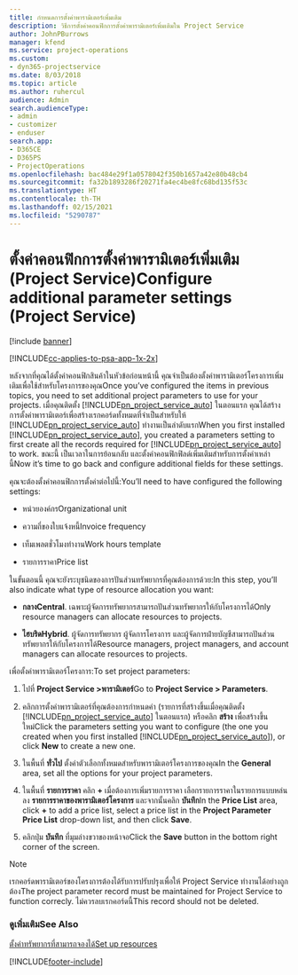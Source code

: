 ```yaml
---
title: กำหนดการตั้งค่าพารามิเตอร์เพิ่มเติม
description: วิธีการตั้งค่าคอนฟิกการตั้งค่าพารามิเตอร์เพิ่มเติมใน Project Service
author: JohnPBurrows
manager: kfend
ms.service: project-operations
ms.custom:
- dyn365-projectservice
ms.date: 8/03/2018
ms.topic: article
ms.author: ruhercul
audience: Admin
search.audienceType:
- admin
- customizer
- enduser
search.app:
- D365CE
- D365PS
- ProjectOperations
ms.openlocfilehash: bac484e29f1a0578042f350b1657a42e80b48cb4
ms.sourcegitcommit: fa32b1893286f20271fa4ec4be8fc68bd135f53c
ms.translationtype: HT
ms.contentlocale: th-TH
ms.lasthandoff: 02/15/2021
ms.locfileid: "5290787"
---
```

# <a name="configure-additional-parameter-settings-project-service"></a><span data-ttu-id="3b53b-103">ตั้งค่าคอนฟิกการตั้งค่าพารามิเตอร์เพิ่มเติม (Project Service)</span><span class="sxs-lookup"><span data-stu-id="3b53b-103">Configure additional parameter settings (Project Service)</span></span>

[!include [banner](../includes/psa-now-project-operations.md)]

[!INCLUDE[cc-applies-to-psa-app-1x-2x](../includes/cc-applies-to-psa-app-1x-2x.md)]

<span data-ttu-id="3b53b-104">หลังจากที่คุณได้ตั้งค่าคอนฟิกสินค้าในหัวข้อก่อนหน้านี้ คุณจำเป็นต้องตั้งค่าพารามิเตอร์โครงการเพิ่มเติมเพื่อใช้สำหรับโครงการของคุณ</span><span class="sxs-lookup"><span data-stu-id="3b53b-104">Once you’ve configured the items in previous topics, you need to set additional project parameters to use for your projects.</span></span> <span data-ttu-id="3b53b-105">เมื่อคุณติดตั้ง [!INCLUDE[pn_project_service_auto](../includes/pn-project-service-auto.md)] ในตอนแรก คุณได้สร้างการตั้งค่าพารามิเตอร์เพื่อสร้างเรกคอร์ดทั้งหมดที่จำเป็นสำหรับให้ [!INCLUDE[pn_project_service_auto](../includes/pn-project-service-auto.md)] ทำงานเป็นลำดับแรก</span><span class="sxs-lookup"><span data-stu-id="3b53b-105">When you first installed [!INCLUDE[pn_project_service_auto](../includes/pn-project-service-auto.md)], you created a parameters setting to first create all the records required for [!INCLUDE[pn_project_service_auto](../includes/pn-project-service-auto.md)] to work.</span></span> <span data-ttu-id="3b53b-106">ขณะนี้ เป็นเวลาในการย้อนกลับ และตั้งค่าคอนฟิกฟิลด์เพิ่มเติมสำหรับการตั้งค่าเหล่านี้</span><span class="sxs-lookup"><span data-stu-id="3b53b-106">Now it’s time to go back and configure additional fields for these settings.</span></span>  
  
 <span data-ttu-id="3b53b-107">คุณจะต้องตั้งค่าคอนฟิกการตั้งค่าต่อไปนี้:</span><span class="sxs-lookup"><span data-stu-id="3b53b-107">You’ll need to have configured the following settings:</span></span>  
  
-   <span data-ttu-id="3b53b-108">หน่วยองค์กร</span><span class="sxs-lookup"><span data-stu-id="3b53b-108">Organizational unit</span></span>  
  
-   <span data-ttu-id="3b53b-109">ความถี่ของใบแจ้งหนี้</span><span class="sxs-lookup"><span data-stu-id="3b53b-109">Invoice frequency</span></span>  
  
-   <span data-ttu-id="3b53b-110">เท็มเพลตชั่วโมงทำงาน</span><span class="sxs-lookup"><span data-stu-id="3b53b-110">Work hours template</span></span>  
  
-   <span data-ttu-id="3b53b-111">รายการราคา</span><span class="sxs-lookup"><span data-stu-id="3b53b-111">Price list</span></span>  
 
<span data-ttu-id="3b53b-112">ในขั้นตอนนี้ คุณจะยังระบุชนิดของการปันส่วนทรัพยากรที่คุณต้องการด้วย:</span><span class="sxs-lookup"><span data-stu-id="3b53b-112">In this step, you’ll also indicate what type of resource allocation you want:</span></span>  
  
- <span data-ttu-id="3b53b-113">**กลาง**</span><span class="sxs-lookup"><span data-stu-id="3b53b-113">**Central**.</span></span> <span data-ttu-id="3b53b-114">เฉพาะผู้จัดการทรัพยากรสามารถปันส่วนทรัพยากรให้กับโครงการได้</span><span class="sxs-lookup"><span data-stu-id="3b53b-114">Only resource managers can allocate resources to projects.</span></span>  
  
- <span data-ttu-id="3b53b-115">**ไฮบริด**</span><span class="sxs-lookup"><span data-stu-id="3b53b-115">**Hybrid**.</span></span> <span data-ttu-id="3b53b-116">ผู้จัดการทรัพยากร ผู้จัดการโครงการ และผู้จัดการฝ่ายบัญชีสามารถปันส่วนทรัพยากรให้กับโครงการได้</span><span class="sxs-lookup"><span data-stu-id="3b53b-116">Resource managers, project managers, and account managers can allocate resources to projects.</span></span>  
  
 
<span data-ttu-id="3b53b-117">เพื่อตั้งค่าพารามิเตอร์โครงการ:</span><span class="sxs-lookup"><span data-stu-id="3b53b-117">To set project parameters:</span></span>  
  
1. <span data-ttu-id="3b53b-118">ไปที่ **Project Service >พารามิเตอร์**</span><span class="sxs-lookup"><span data-stu-id="3b53b-118">Go to **Project Service > Parameters**.</span></span>  
  
2. <span data-ttu-id="3b53b-119">คลิกการตั้งค่าพารามิเตอร์ที่คุณต้องการกำหนดค่า (รายการที่สร้างขึ้นเมื่อคุณติดตั้ง [!INCLUDE[pn_project_service_auto](../includes/pn-project-service-auto.md)] ในตอนแรก) หรือคลิก **สร้าง** เพื่อสร้างขึ้นใหม่</span><span class="sxs-lookup"><span data-stu-id="3b53b-119">Click the parameters setting you want to configure (the one you created when you first installed [!INCLUDE[pn_project_service_auto](../includes/pn-project-service-auto.md)]), or click **New** to create a new one.</span></span>  
  
3. <span data-ttu-id="3b53b-120">ในพื้นที่ **ทั่วไป** ตั้งค่าตัวเลือกทั้งหมดสำหรับพารามิเตอร์โครงการของคุณ</span><span class="sxs-lookup"><span data-stu-id="3b53b-120">In the **General** area, set all the options for your project parameters.</span></span>  
  
4. <span data-ttu-id="3b53b-121">ในพื้นที่ **รายการราคา** คลิก **+** เมื่อต้องการเพิ่มรายการราคา เลือกรายการราคาในรายการแบบหล่นลง **รายการราคาของพารามิเตอร์โครงการ** และจากนั้นคลิก **บันทึก**</span><span class="sxs-lookup"><span data-stu-id="3b53b-121">In the **Price List** area, click **+** to add a price list, select a price list in the **Project Parameter Price List** drop-down list, and then click **Save**.</span></span>  
  
5. <span data-ttu-id="3b53b-122">คลิกปุ่ม **บันทึก** ที่มุมล่างขวาของหน้าจอ</span><span class="sxs-lookup"><span data-stu-id="3b53b-122">Click the **Save** button in the bottom right corner of the screen.</span></span>  

> [!NOTE]
> <span data-ttu-id="3b53b-123">เรกคอร์ดพารามิเตอร์ของโครงการต้องได้รับการปรับปรุงเพื่อให้ Project Service ทำงานได้อย่างถูกต้อง</span><span class="sxs-lookup"><span data-stu-id="3b53b-123">The project parameter record must be maintained for Project Service to function correcly.</span></span> <span data-ttu-id="3b53b-124">ไม่ควรลบเรกคอร์ดนี้</span><span class="sxs-lookup"><span data-stu-id="3b53b-124">This record should not be deleted.</span></span>

### <a name="see-also"></a><span data-ttu-id="3b53b-125">ดูเพิ่มเติม</span><span class="sxs-lookup"><span data-stu-id="3b53b-125">See Also</span></span>  
 [<span data-ttu-id="3b53b-126">ตั้งค่าทรัพยากรที่สามารถจองได้</span><span class="sxs-lookup"><span data-stu-id="3b53b-126">Set up resources</span></span>](../psa/set-up-resources.md)


[!INCLUDE[footer-include](../includes/footer-banner.md)]